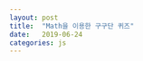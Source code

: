 ```yaml
---
layout: post
title:  "Math을 이용한 구구단 퀴즈"
date:   2019-06-24
categories: js
---
```


<script>
  var score = 0;

  function randomInt() { // 1~9의 십진 난수 리턴
	return Math.floor(Math.random() * 9) + 1; 
  }

					
  for (N=0; N<5; N++) {
  	var ques = randomInt() + "*" + randomInt();
	var user = prompt(ques + " 값은 얼마입니까?", 0);
	if(user == null) { 
		document.write("구구단 연습을 종료합니다");
	}
	else {
		var ans = eval(ques);
		if(ans == user)	{
			document.write("정답! "); 
			score=score+20; 
		}
		else {
			document.write("아니오! "); 
		}
		document.write(ques+"="+"<strong>"+ans+"</strong>입니다<br>");
	}
  }
  document.write("<hr> (!) 점수는 " + score	 + " 입니다.<br>");
</script>
